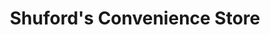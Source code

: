 ---
title: "Shuford's Convenience Store"
url: /marion/shufords-convenience-store/
shop: Lebensmittel
---